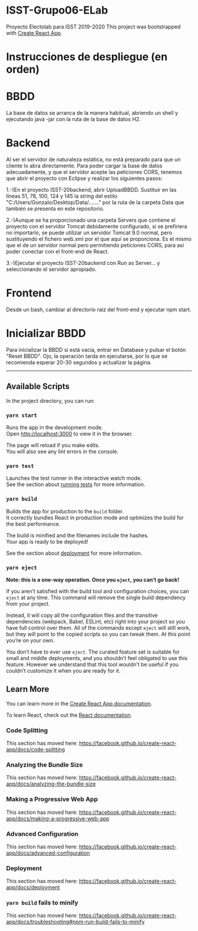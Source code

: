 # ISST-Grupo06-ELab
Proyecto Electolab para ISST 2019-2020
This project was bootstrapped with [Create React App](https://github.com/facebook/create-react-app).

# Instrucciones de despliegue (en orden)

# BBDD
La base de datos se arranca de la manera habitual, abriendo un shell y ejecutando java -jar con la ruta de la base de datos H2.

# Backend
Al ser el servidor de naturaleza estática, no está preparado para que un cliente lo abra directamente. Para poder cargar la base de datos adecuadamente, y que el servidor acepte las peticiones CORS, tenemos que abrir el proyecto con Eclipse y realizar los siguientes pasos:

1.-)En el proyecto ISST-20backend, abrir UploadBBDD. Sustituir en las líneas 51, 78, 100, 124 y 145 la string del estilo "C:/Users/Gonzalo/Desktop/Data/......." por la ruta de la carpeta Data que también se presenta en este repositorio.

2.-)Aunque se ha proporcionado una carpeta Servers que contiene el proyecto con el servidor Tomcat debidamente configurado, si se prefiriera no importarlo, se puede utilizar un servidor Tomcat 9.0 normal, pero sustituyendo el fichero web.xml por el que aquí se proporciona. Es el mismo que el de un servidor normal pero permitiendo peticiones CORS, para así poder conectar con el front-end de React.

3.-)Ejecutar el proyecto ISST-20backend con Run as Server... y seleccionando el servidor apropiado. 

# Frontend
Desde un bash, cambiar al directorio raíz del front-end y ejecutar npm start.

# Inicializar BBDD

Para inicializar la BBDD si está vacía, entrar en Database y pulsar el botón "Reset BBDD". Ojo, la operación tarda en ejecutarse, por lo que se recomienda esperar 20-30 segundos y actualizar la página.


-------------------------------------------------------------------------------------------------------------------







## Available Scripts

In the project directory, you can run:

### `yarn start`

Runs the app in the development mode.<br />
Open [http://localhost:3000](http://localhost:3000) to view it in the browser.

The page will reload if you make edits.<br />
You will also see any lint errors in the console.

### `yarn test`

Launches the test runner in the interactive watch mode.<br />
See the section about [running tests](https://facebook.github.io/create-react-app/docs/running-tests) for more information.

### `yarn build`

Builds the app for production to the `build` folder.<br />
It correctly bundles React in production mode and optimizes the build for the best performance.

The build is minified and the filenames include the hashes.<br />
Your app is ready to be deployed!

See the section about [deployment](https://facebook.github.io/create-react-app/docs/deployment) for more information.

### `yarn eject`

**Note: this is a one-way operation. Once you `eject`, you can’t go back!**

If you aren’t satisfied with the build tool and configuration choices, you can `eject` at any time. This command will remove the single build dependency from your project.

Instead, it will copy all the configuration files and the transitive dependencies (webpack, Babel, ESLint, etc) right into your project so you have full control over them. All of the commands except `eject` will still work, but they will point to the copied scripts so you can tweak them. At this point you’re on your own.

You don’t have to ever use `eject`. The curated feature set is suitable for small and middle deployments, and you shouldn’t feel obligated to use this feature. However we understand that this tool wouldn’t be useful if you couldn’t customize it when you are ready for it.

## Learn More

You can learn more in the [Create React App documentation](https://facebook.github.io/create-react-app/docs/getting-started).

To learn React, check out the [React documentation](https://reactjs.org/).

### Code Splitting

This section has moved here: https://facebook.github.io/create-react-app/docs/code-splitting

### Analyzing the Bundle Size

This section has moved here: https://facebook.github.io/create-react-app/docs/analyzing-the-bundle-size

### Making a Progressive Web App

This section has moved here: https://facebook.github.io/create-react-app/docs/making-a-progressive-web-app

### Advanced Configuration

This section has moved here: https://facebook.github.io/create-react-app/docs/advanced-configuration

### Deployment

This section has moved here: https://facebook.github.io/create-react-app/docs/deployment

### `yarn build` fails to minify

This section has moved here: https://facebook.github.io/create-react-app/docs/troubleshooting#npm-run-build-fails-to-minify
